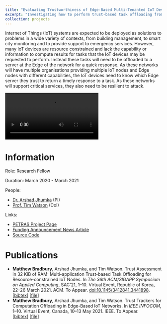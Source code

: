 ```yaml
---
title: "Evaluating Trustworthiness of Edge-Based Multi-Tenanted IoT Devices"
excerpt: "Investigating how to perform trust-based task offloading from resource-constrained devices.<br/>Duration: March 2020 - March 2021"
collection: projects
---
```


Internet of Things (IoT) systems are expected to be deployed as solutions to problems in a wide variety of contexts, from building management, to smart city monitoring and to provide support to emergency services. However, many IoT devices are resource constrained and lack the capability or information to compute results for tasks that the IoT devices may be requested to perform. Instead these tasks will need to be offloaded to a server at the Edge of the network for a quick response. As these networks will have multiple organisations providing multiple IoT nodes and Edge nodes with different capabilities, the IoT devices need to know which Edge server they trust to return a timely response to a task. As these networks will support critical services, they also need to be resilient to attack.

<video controls="" style="max-width: 100%; max-height: 100%;"><source src="/videos/PETRAS-URB.mp4" type="video/mp4"/></video>

# Information

Role: Research Fellow

Duration: March 2020 - March 2021

People:
 * [Dr. Arshad Jhumka](https://warwick.ac.uk/fac/sci/dcs/people/arshad_jhumka/) (PI)
 * [Prof. Tim Watson](https://warwick.ac.uk/fac/sci/wmg/people/profile/?wmgid=1077) (CoI)

Links:
 * [PETRAS Project Page](https://petras-iot.org/project/evaluating-trustworthiness-of-edge-based-multi-tenanted-iot-devices-team/)
 * [Funding Announcement News Article](https://warwick.ac.uk/fac/sci/dcs/news/?newsItem=8a1785d8721768f401723d62f6e13f9f)
 * [Source Code](https://github.com/MBradbury/iot-trust-task-alloc)

# Publications
 
 *  **Matthew Bradbury**, Arshad Jhumka, and Tim Watson. Trust Assessment in 32 KiB of RAM: Multi-application Trust-based Task Offloading for Resource-constrained IoT Nodes. In *The 36th ACM/SIGAPP Symposium on Applied Computing*, SAC'21, 1–10. Virtual Event, Republic of Korea, 22–26 March 2021. ACM. To Appear. [doi:10.1145/3412841.3441898](https://doi.org/10.1145/3412841.3441898).  
[[bibtex](https://github.com/MBradbury/publications/raw/master/bibtex/Bradbury_2021_TrustAssessment32.bib)] [[file](https://github.com/MBradbury/publications/raw/master/papers/SAC-DADS2021.pdf)] 
 *  **Matthew Bradbury**, Arshad Jhumka, and Tim Watson. Trust Trackers for Computation Offloading in Edge-Based IoT Networks. In *IEEE INFOCOM*, 1–10. Virtual Event, Canada, 10–13 May 2021. IEEE. To Appear.  
[[bibtex](https://github.com/MBradbury/publications/raw/master/bibtex/Bradbury_2021_TrustTrackersComputation.bib)] [[file](https://github.com/MBradbury/publications/raw/master/papers/InfoCom2021.pdf)] 

